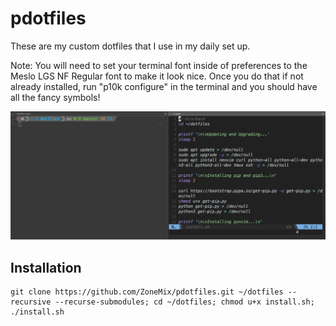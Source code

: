 # pdotfiles
These are my custom dotfiles that I use in my daily set up.

Note: You will need to set your terminal font inside of preferences to the Meslo LGS NF Regular font to make it look nice. Once you do that if not already installed, run "p10k configure" in the terminal and you should have all the fancy symbols!

![Image](Terminal.png)

## Installation
```
git clone https://github.com/ZoneMix/pdotfiles.git ~/dotfiles --recursive --recurse-submodules; cd ~/dotfiles; chmod u+x install.sh; ./install.sh
```

